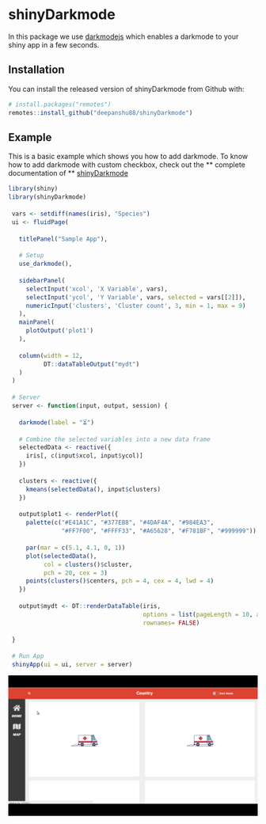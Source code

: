 
<!-- README.md is generated from README.Rmd. Please edit that file -->

# shinyDarkmode

<!-- badges: start -->

<!-- badges: end -->

In this package we use [darkmodejs](https://darkmodejs.learn.uno/) which
enables a darkmode to your shiny app in a few seconds.

## Installation

You can install the released version of shinyDarkmode from Github with:

``` r
# install.packages("remotes")
remotes::install_github("deepanshu88/shinyDarkmode")
```

## Example

This is a basic example which shows you how to add darkmode. To know how
to add darkmode with custom checkbox, check out the ** complete
documentation of ** [shinyDarkmode](https://www.listendata.com/2021/03/shinydarkmode-add-darkmode-to-shiny-apps.html)

``` r
library(shiny)
library(shinyDarkmode)
 
 vars <- setdiff(names(iris), "Species")
 ui <- fluidPage(

   titlePanel("Sample App"),

   # Setup
   use_darkmode(),

   sidebarPanel(
     selectInput('xcol', 'X Variable', vars),
     selectInput('ycol', 'Y Variable', vars, selected = vars[[2]]),
     numericInput('clusters', 'Cluster count', 3, min = 1, max = 9)
   ),
   mainPanel(
     plotOutput('plot1')
   ),

   column(width = 12,
          DT::dataTableOutput("mydt")
   )
 )

 # Server
 server <- function(input, output, session) {

   darkmode(label = "⏳")

   # Combine the selected variables into a new data frame
   selectedData <- reactive({
     iris[, c(input$xcol, input$ycol)]
   })

   clusters <- reactive({
     kmeans(selectedData(), input$clusters)
   })

   output$plot1 <- renderPlot({
     palette(c("#E41A1C", "#377EB8", "#4DAF4A", "#984EA3",
               "#FF7F00", "#FFFF33", "#A65628", "#F781BF", "#999999"))

     par(mar = c(5.1, 4.1, 0, 1))
     plot(selectedData(),
          col = clusters()$cluster,
          pch = 20, cex = 3)
     points(clusters()$centers, pch = 4, cex = 4, lwd = 4)
   })

   output$mydt <- DT::renderDataTable(iris,
                                      options = list(pageLength = 10, autoWidth = TRUE),
                                      rownames= FALSE)

 }

 # Run App
 shinyApp(ui = ui, server = server)
```
![](inst/darkmodeUpdated.gif)
